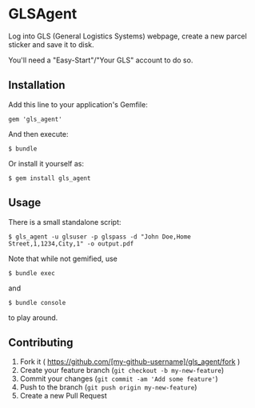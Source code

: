 # GLSAgent

Log into GLS (General Logistics Systems) webpage, create a new parcel sticker and save it to disk.

You'll need a "Easy-Start"/"Your GLS" account to do so.

## Installation

Add this line to your application's Gemfile:

    gem 'gls_agent'

And then execute:

    $ bundle

Or install it yourself as:

    $ gem install gls_agent

## Usage

There is a small standalone script:

    $ gls_agent -u glsuser -p glspass -d "John Doe,Home Street,1,1234,City,1" -o output.pdf

Note that while not gemified, use

    $ bundle exec

and

    $ bundle console

to play around.

## Contributing

1. Fork it ( https://github.com/[my-github-username]/gls_agent/fork )
2. Create your feature branch (`git checkout -b my-new-feature`)
3. Commit your changes (`git commit -am 'Add some feature'`)
4. Push to the branch (`git push origin my-new-feature`)
5. Create a new Pull Request
